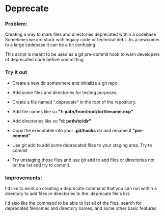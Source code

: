 # Deprecate

### Problem:
Creating a way to mark files and directories deprecated within a codebase
Sometimes we are stuck with legacy code or technical debt. As a newcomer to a large codebase it can be a bit confusing.

This script is meant to be used as a git pre-commit hook to warn developers of deprecated code before committing.

### Try it out

  * Create a new dir somewhere and initialize a git repo.

  * Add some files and directories for testing purposes.

  * Create a file named ".deprecate" in the root of the repository.

   - Add file names like so **"f: path/from/root/to/filename.exp"**

   - Add directories like so **"d: path/to/dir"**

  * Copy the executable into your **.git/hooks** dir and rename it **"pre-commit"**

  * Use git add to add some deprecated files to your staging area. Try to commit

  * Try unstaging those files and use git add to add files or directories not on the list and try to commit.

### Improvements: 
I'd like to work on creating a deprecate command that you can run within a directory to add files or directories to the .deprecate file's list.

I'd also like the command to be able to list all of the files, search for deprecated filenames and directory names, and some other basic features.
